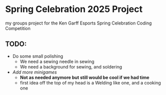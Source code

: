 # Spring Celebration 2025 Project
my groups project for the Ken Garff Esports Spring Celebration Coding Competition

## TODO:
* Do some small polishing
    - We need a sewing needle in sewing
    - We need a background for sewing, and soldering
* *Add more minigames*
    - **Not as needed anymore but still would be cool if we had time**
    - first idea off the top of my head is a Welding like one, and a cooking one